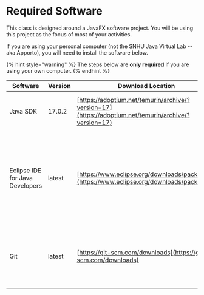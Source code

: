 # Required Software

This class is designed around a JavaFX software project. You will be using this project as the focus of most of your activities.

If you are using your personal computer (not the SNHU Java Virtual Lab --aka Apporto), you will need to install the software below.

{% hint style="warning" %}
The steps below are **only required** if you are using your own computer.
{% endhint %}

| Software                        | Version | Download Location                                                                                    | Instructions                                                                                                             |
| ------------------------------- | ------- | ---------------------------------------------------------------------------------------------------- | ------------------------------------------------------------------------------------------------------------------------ |
| Java SDK                        | 17.0.2  | [https://adoptium.net/temurin/archive/?version=17](https://adoptium.net/temurin/archive/?version=17) | Install the one that matches your architecture.                                                                          |
| Eclipse IDE for Java Developers | latest  | [https://www.eclipse.org/downloads/packages/](https://www.eclipse.org/downloads/packages/)           | Use either the Eclipse Installer or download the Eclipse package. Ensure you install the one matching your architecture. |
| Git                             | latest  | [https://git-scm.com/downloads](https://git-scm.com/downloads)                                       | Download and install the version that matches your Operating System.                                                     |
